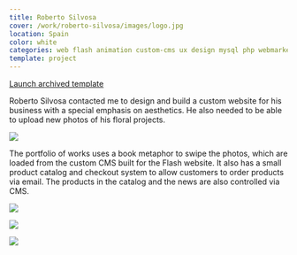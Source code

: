 ```yaml
---
title: Roberto Silvosa
cover: /work/roberto-silvosa/images/logo.jpg
location: Spain
color: white
categories: web flash animation custom-cms ux design mysql php webmarket
template: project
---
```


<p class="align-center">
<a class="btn external" role="button" href="http://work.joanmira.com/webs/robertosilvosa/" target="_blank">Launch archived template</a></p>

Roberto Silvosa contacted me to design and build a custom website for his business with a special emphasis on aesthetics. He also needed to be able to upload new photos of his floral projects.

![](/work/roberto-silvosa/images/1.png)

The portfolio of works uses a book metaphor to swipe the photos, which are loaded from the custom CMS built for the Flash website. It also has a small product catalog and checkout system to allow customers to order products via email. The products in the catalog and the news are also controlled via CMS.

![](/work/roberto-silvosa/images/2.png)

![](/work/roberto-silvosa/images/3.jpg)

![](/work/roberto-silvosa/images/4.jpg)
